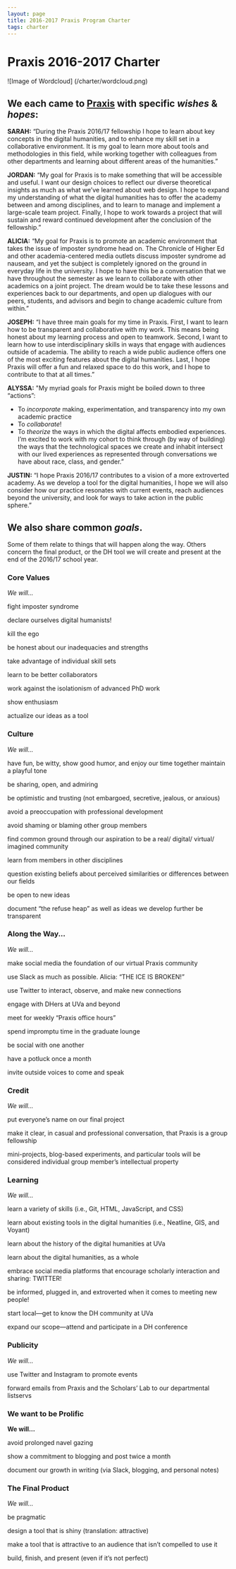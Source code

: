 ```yaml
---
layout: page
title: 2016-2017 Praxis Program Charter
tags: charter
---
```


# Praxis 2016-2017 Charter

![Image of Wordcloud] (/charter/wordcloud.png)

## We each came to [Praxis](http://praxis.scholarslab.org.) with specific *wishes* & *hopes*:

**SARAH:** “During the Praxis 2016/17 fellowship I hope to learn about key concepts in the digital humanities, and to enhance my skill set in a collaborative environment.  It is my goal to learn more about tools and methodologies in this field, while working together with colleagues from other departments and learning about different areas of the humanities.”

**JORDAN:** “My goal for Praxis is to make something that will be accessible and useful. I want our design choices to reflect our diverse theoretical insights as much as what we’ve learned about web design. I hope to expand my understanding of what the digital humanities has to offer the academy between and among disciplines, and to learn to manage and implement a large-scale team project. Finally, I hope to work towards a project that will sustain and reward continued development after the conclusion of the fellowship.”

**ALICIA:** “My goal for Praxis is to promote an academic environment that takes the issue of imposter syndrome head on. The Chronicle of Higher Ed and other academia-centered media outlets discuss imposter syndrome ad nauseam, and yet the subject is completely ignored on the ground in everyday life in the university. I hope to have this be a conversation that we have throughout the semester as we learn to collaborate with other academics on a joint project. The dream would be to take these lessons and experiences back to our departments, and open up dialogues with our peers, students, and advisors and begin to change academic culture from within.”

**JOSEPH:** “I have three main goals for my time in Praxis. First, I want to learn how to be transparent and collaborative with my work. This means being honest about my learning process and open to teamwork. Second, I want to learn how to use interdisciplinary skills in ways that engage with audiences outside of academia. The ability to reach a wide public audience offers one of the most exciting features about the digital humanities. Last, I hope Praxis will offer a fun and relaxed space to do this work, and I hope to contribute to that at all times.”

**ALYSSA:** "My myriad goals for Praxis might be boiled down to three “actions”:
* To *incorporate* making, experimentation, and transparency into my own academic practice
* To *collaborate*!  
* To *theorize* the ways in which the digital affects embodied experiences. I’m excited to work with my cohort to think through (by way of building) the ways that the technological spaces we create and inhabit intersect with our lived experiences as represented through conversations we have about race, class, and gender.”

**JUSTIN:** “I hope Praxis 2016/17 contributes to a vision of a more extroverted academy. As we develop a tool for the digital humanities, I hope we will also consider how our practice resonates with current events, reach audiences beyond the university, and look for ways to take action in the public sphere.”

## We also share common *goals*.

Some of them relate to things that will happen along the way. Others concern the final product, or the DH tool we will create and present at the end of the 2016/17 school year.

### Core Values

*We will...*

fight imposter syndrome

declare ourselves digital humanists!

kill the ego

be honest about our inadequacies and strengths

take advantage of individual skill sets

learn to be better collaborators

work against the isolationism of advanced PhD work  

show enthusiasm

actualize our ideas as a tool

### Culture

*We will...*

have fun, be witty, show good humor, and enjoy our time together
maintain a playful tone

be sharing, open, and admiring

be optimistic and trusting (not embargoed, secretive, jealous, or anxious)

avoid a preoccupation with professional development

avoid shaming or blaming other group members

find common ground through our aspiration to be a real/ digital/ virtual/ imagined community

learn from members in other disciplines

question existing beliefs about perceived similarities or differences between our fields

be open to new ideas

document “the refuse heap” as well as ideas we develop further
be transparent

### Along the Way...

*We will…*

make social media the foundation of our virtual Praxis community

use Slack as much as possible. Alicia: “THE ICE IS BROKEN!”

use Twitter to interact, observe, and make new connections

engage with DHers at UVa and beyond

meet for weekly “Praxis office hours”

spend impromptu time in the graduate lounge

be social with one another

have a potluck once a month

invite outside voices to come and speak

### Credit

*We will…*

put everyone’s name on our final project

make it clear, in casual and professional conversation, that Praxis is a group fellowship

mini-projects, blog-based experiments, and particular tools will be considered individual group member’s intellectual property

### Learning

*We will…*

learn a variety of skills (i.e., Git, HTML, JavaScript, and CSS)

learn about existing tools in the digital humanities (i.e., Neatline, GIS, and Voyant)

learn about the history of the digital humanities at UVa

learn about the digital humanities, as a whole

embrace social media platforms that encourage scholarly interaction and sharing: TWITTER!

be informed, plugged in, and extroverted when it comes to meeting new people!

start local—get to know the DH community at UVa

expand our scope—attend and participate in a DH conference

### Publicity

*We will…*

use Twitter and Instagram to promote events

forward emails from Praxis and the Scholars’ Lab to our departmental listservs

### We want to be Prolific

**We will…**

avoid prolonged navel gazing

show a commitment to blogging and post twice a month

document our growth in writing (via Slack, blogging, and personal notes)

### The Final Product

*We will…*

be pragmatic

design a tool that is shiny (translation: attractive)

make a tool that is attractive to an audience that isn’t compelled to use it

build, finish, and present (even if it’s not perfect)
